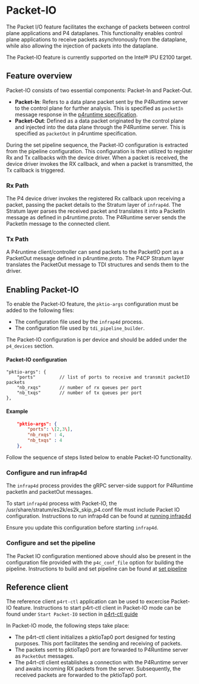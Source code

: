 # Packet-IO
The Packet I/O feature facilitates the exchange of packets between control plane applications and P4 dataplanes. This functionality enables control plane applications to receive packets asynchronously from the dataplane, while also allowing the injection of packets into the dataplane.

The Packet-IO feature is currently supported on the Intel&reg; IPU E2100 target.

## Feature overview

Packet-IO consists of two essential components: Packet-In and Packet-Out.
- **Packet-In**: Refers to a data plane packet sent by the P4Runtime server to the control plane for further analysis. This is specified as `packetIn` message response in the [p4runtime specification](https://github.com/ipdk-io/p4runtime-dev/blob/mirroring/proto/p4/v1/p4runtime.proto).
- **Packet-Out**: Defined as a data packet originated by the control plane and injected into the data plane through the P4Runtime server. This is specified as `packetOut` in p4runtime specification.

During the set pipeline sequence, the Packet-IO configuration is extracted from the pipeline configuration. This configuration is then utilized to register Rx and Tx callbacks with the device driver. When a packet is received, the device driver invokes the RX callback, and when a packet is transmitted, the Tx callback is triggered.

### Rx Path
The P4 device driver invokes the registered Rx callback upon receiving a packet, passing the packet details to the Stratum layer of `infrap4d`. The Stratum layer parses the received packet and translates it into a PacketIn message as defined in p4runtime.proto. The P4Runtime server sends the PacketIn message to the connected client.

### Tx Path
A P4runtime client/controller can send packets to the PacketIO port as a PacketOut message defined in p4runtime.proto. The P4CP Stratum layer translates the PacketOut message to TDI structures and sends them to the driver.

## Enabling Packet-IO

To enable the Packet-IO feature, the `pktio-args` configuration must be added to the following files:
- The configuration file used by the `infrap4d` process.
- The configuration file used by `tdi_pipeline_builder`.

The Packet-IO configuration is per device and should be added under the `p4_devices` section.

#### Packet-IO configuration
	"pktio-args": {
		"ports" 		// list of ports to receive and transmit packetIO packets
		"nb_rxqs" 		// number of rx queues per port
		"nb_txqs" 		// number of tx queues per port
	},

#### Example
```json
	"pktio-args": {
		"ports": \[2,3\],
		"nb_rxqs" : 4,
		"nb_txqs" : 4
	},
```

Follow the sequence of steps listed below to enable Packet-IO functionality.

### Configure and run infrap4d
The `infrap4d` process provides the gRPC server-side support for P4Runtime packetIn and packetOut messages.

To start `infrap4d` process with Packet-IO, the /usr/share/stratum/es2k/es2k_skip_p4.conf file must include Packet IO configuration.
Instructions to run infrap4d can be found at [running infrap4d](/docs/guides/es2k/running-infrap4d.md)

Ensure you update this configuration before starting `infrap4d`.

### Configure and set the pipeline
The Packet IO configuration mentioned above should also be present in the configuration file provided with the `p4c_conf_file` option for building the pipeline.
Instructions to build and set pipeline can be found at [set pipeline](/docs/guides/setup/es2k-setup-guide.md)

## Reference client
The reference client `p4rt-ctl` application can be used to excercise Packet-IO feature.
Instructions to start p4rt-ctl client in Packet-IO mode can be found under `Start Packet-IO` section in [p4rt-ctl guide](/docs/clients/p4rt-ctl.rst)

In Packet-IO mode, the following steps take place:
- The p4rt-ctl client initializes a pktioTap0 port designed for testing purposes. This port facilitates the sending and receiving of packets.
- The packets sent to pktioTap0 port are forwarded to P4Runtime server as `PacketOut` messages.
- The p4rt-ctl client establishes a connection with the P4Runtime server and awaits incoming RX packets from the server. Subsequently, the received packets are forwarded to the pktioTap0 port.

